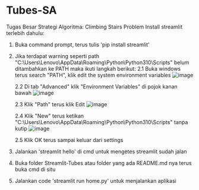 # Tubes-SA
Tugas Besar Strategi Algoritma: Climbing Stairs Problem
Install streamlit terlebih dahulu:
1. Buka command prompt, terus tulis 'pip install streamlit'
2. Jika terdapat warning seperti path "C:\Users\Lenovo\AppData\Roaming\Python\Python310\Scripts" belum ditambahkan ke PATH maka ikuti langkah berikut:
   2.1 Buka windows terus search "PATH", klik edit the system environment variables
    ![image](https://github.com/Raygama/Tubes-SA/assets/81851321/16a9c1ae-18d9-4f49-9dd4-eb6f4848ce79)
   
   2.2 Di tab "Advanced" klik "Environment Variables" di pojok kanan bawah
   ![image](https://github.com/Raygama/Tubes-SA/assets/81851321/4742b085-cd3c-426e-b767-87f9da643092)
   
   2.3 Klik "Path" terus klik Edit
   ![image](https://github.com/Raygama/Tubes-SA/assets/81851321/60336319-8681-4c22-990b-c7325f1516ee)
   
   2.4 Klik "New" terus ketikan "C:\Users\Lenovo\AppData\Roaming\Python\Python310\Scripts" tanpa kutip
   ![image](https://github.com/Raygama/Tubes-SA/assets/81851321/823d9bfb-d970-4f8c-92b7-b28731349a7e)
   
   2.5 Klik OK terus sampai keluar dari settings
4. Jalankan 'streamlit hello' di cmd untuk mengetes streamlit sudah jalan
5. Buka folder Streamlit-Tubes atau folder yang ada README.md nya terus buka cmd di situ
6. Jalankan code 'streamlit run home.py' untuk menjalankan aplikasi
